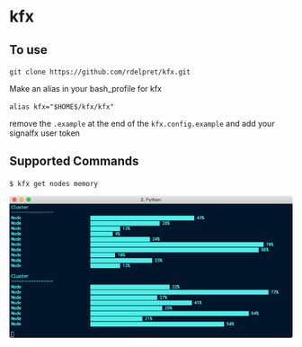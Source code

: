 # kfx

## To use
`git clone https://github.com/rdelpret/kfx.git`

Make an alias in your bash_profile for kfx

`alias kfx="$HOME$/kfx/kfx"`

remove the `.example` at the end of the `kfx.config.example` and add your signalfx user token

## Supported Commands

`$ kfx get nodes memory`

![image memory](memory.png)
      
